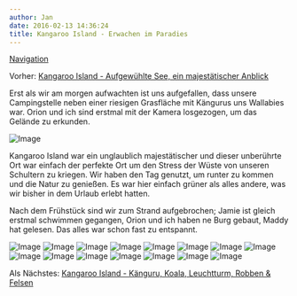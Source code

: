 ```yaml
---
author: Jan
date: 2016-02-13 14:36:24
title: Kangaroo Island - Erwachen im Paradies
---
```


[Navigation](/posts/30-der-stuart-highway/)

Vorher: [Kangaroo Island - Aufgewühlte See, ein majestätischer Anblick](../day_12)

Erst als wir am morgen aufwachten ist uns aufgefallen, dass unsere
Campingstelle neben einer riesigen Grasfläche mit Kängurus uns Wallabies war.
Orion und ich sind erstmal mit der Kamera losgezogen, um das Gelände zu
erkunden.

![Image](./images/trees.jpg)

Kangaroo Island war ein unglaublich majestätischer und dieser unberührte Ort
war einfach der perfekte Ort um den Stress der Wüste von unseren Schultern zu
kriegen. Wir haben den Tag genutzt, um runter zu kommen und die Natur zu
genießen. Es war hier einfach grüner als alles andere, was wir bisher in dem
Urlaub erlebt hatten.

Nach dem Frühstück sind wir zum Strand aufgebrochen; Jamie ist gleich erstmal
schwimmen gegangen, Orion und ich haben ne Burg gebaut, Maddy hat gelesen. Das
alles war schon fast zu entspannt.

![Image](./images/snorkling.jpg)
![Image](./images/photograph.jpg)
![Image](./images/rocks.jpg)
![Image](./images/jamie.jpg)
![Image](./images/flowers.jpg)
![Image](./images/meadow.jpg)
![Image](./images/butterfly.jpg)
![Image](./images/creek.jpg)
![Image](./images/wood.jpg)
![Image](./images/parking.jpg)
![Image](./images/shell.jpg)
![Image](./images/orion.jpg)
![Image](./images/wave.jpg)
![Image](./images/meadow2.jpg)
![Image](./images/creek2.jpg)

Als Nächstes: [Kangaroo Island - Känguru, Koala, Leuchtturm, Robben & Felsen](../day_14)
